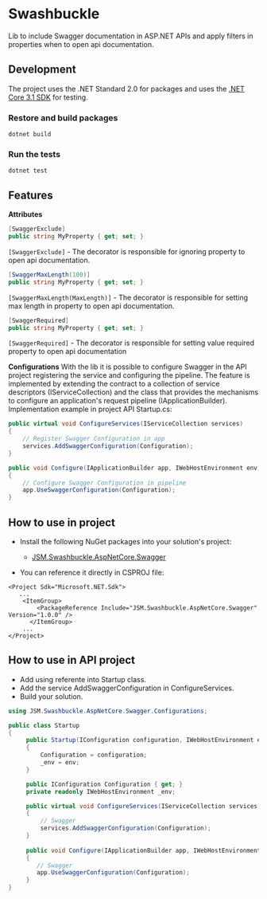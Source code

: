 # Swashbuckle

Lib to include Swagger documentation in ASP.NET APIs and apply filters in properties when to open api documentation.

## Development

The project uses the .NET Standard 2.0 for packages and uses the [.NET Core 3.1 SDK](https://dotnet.microsoft.com/download/dotnet-core/3.1) for testing.

### Restore and build packages
``` shell
dotnet build
```

### Run the tests
``` shell
dotnet test
```

## Features
**Attributes**
``` C#
[SwaggerExclude]
public string MyProperty { get; set; }
```
`[SwaggerExclude]` - The decorator is responsible for ignoring property to open api documentation.	
``` C#
[SwaggerMaxLength(100)]
public string MyProperty { get; set; }
```
`[SwaggerMaxLength(MaxLength)]` - The decorator is responsible for setting max length in property to open api documentation.
``` C#
[SwaggerRequired]
public string MyProperty { get; set; }
```
`[SwaggerRequired]` - The decorator is responsible for setting value required property to open api documentation

**Configurations**
With the lib it is possible to configure Swagger in the API project registering the service and configuring the pipeline.
The feature is implemented by extending the contract to a collection of service descriptors (IServiceCollection) and the class that provides the mechanisms to configure an application's request pipeline (IApplicationBuilder).
Implementation example in project API Startup.cs: 

``` C#
public virtual void ConfigureServices(IServiceCollection services)
{
    // Register Swagger Configuration in app
    services.AddSwaggerConfiguration(Configuration);
}
```

``` C#
public void Configure(IApplicationBuilder app, IWebHostEnvironment env)
{
    // Configure Swagger Configuration in pipeline 
    app.UseSwaggerConfiguration(Configuration);
}
```

## How to use in project 

* Install the following NuGet packages into your solution's project:  
	* [JSM.Swashbuckle.AspNetCore.Swagger](https://www.nuget.org/packages/JSM.Swashbuckle.AspNetCore.Swagger/)
	
* You can reference it directly in CSPROJ file:

```
<Project Sdk="Microsoft.NET.Sdk">
   ...
    <ItemGroup>
	    <PackageReference Include="JSM.Swashbuckle.AspNetCore.Swagger" Version="1.0.0" />
	  </ItemGroup>
    ...
</Project>
```
## How to use in API project 

* Add using referente into Startup class.
* Add  the service AddSwaggerConfiguration in ConfigureServices.
* Build your solution. 

```C#
using JSM.Swashbuckle.AspNetCore.Swagger.Configurations;

public class Startup
{
     public Startup(IConfiguration configuration, IWebHostEnvironment env)
     {
         Configuration = configuration;
         _env = env;
     }

     public IConfiguration Configuration { get; }
     private readonly IWebHostEnvironment _env;

     public virtual void ConfigureServices(IServiceCollection services)
     {
         // Swagger
         services.AddSwaggerConfiguration(Configuration);
     }
     
	 public void Configure(IApplicationBuilder app, IWebHostEnvironment env)
	 {
	    // Swagger 
	    app.UseSwaggerConfiguration(Configuration);
	 }
}
```